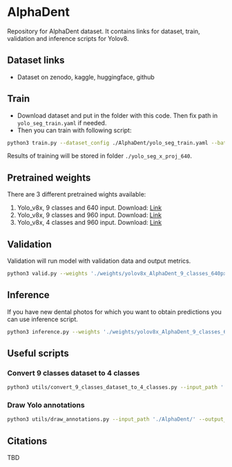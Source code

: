 # AlphaDent
Repository for AlphaDent dataset. It contains links for dataset, train, validation and inference scripts for Yolov8.

## Dataset links

* Dataset on zenodo, kaggle, huggingface, github

## Train

* Download dataset and put in the folder with this code. Then fix path in `yolo_seg_train.yaml` if needed.
* Then you can train with following script:

```bash
python3 train.py --dataset_config ./AlphaDent/yolo_seg_train.yaml --batch_size 16 --epochs 100 --image_size 640
```

Results of training will be stored in folder `./yolo_seg_x_proj_640`.

## Pretrained weights

There are 3 different pretrained wights available: 
1) Yolo_v8x, 9 classes and 640 input. Download: [Link]()
2) Yolo_v8x, 9 classes and 960 input. Download: [Link]()
3) Yolo_v8x, 4 classes and 960 input. Download: [Link]()

## Validation

Validation will run model with validation data and output metrics.

```bash
python3 valid.py --weights './weights/yolov8x_AlphaDent_9_classes_640px.pt' --dataset_config './AlphaDent/yolo_seg_train.yaml' --batch_size 16 --epochs 100 --image_size 640
```

## Inference

If you have new dental photos for which you want to obtain predictions you can use inference script.

```bash
python3 inference.py --weights './weights/yolov8x_AlphaDent_9_classes_640px.pt' --input_path './AlphaDent/images/test/' --output_path './output/' --batch_size 16 --image_size 640
```

## Useful scripts

### Convert 9 classes dataset to 4 classes

```bash
python3 utils/convert_9_classes_dataset_to_4_classes.py --input_path './AlphaDent/' --output_path './AlphaDent_4_classes/' 
```

### Draw Yolo annotations

```bash
python3 utils/draw_annotations.py --input_path './AlphaDent/' --output_path './Draw_Annotations/' 
```

## Citations

TBD

